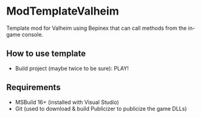 # ModTemplateValheim
Template mod for Valheim using Bepinex that can call methods from the in-game console.

## How to use template
 - Build project (maybe twice to be sure): PLAY!

## Requirements
 - MSBuild 16+ (installed with Visual Studio)
 - Git (used to download & build Publicizer to publicize the game DLLs)
